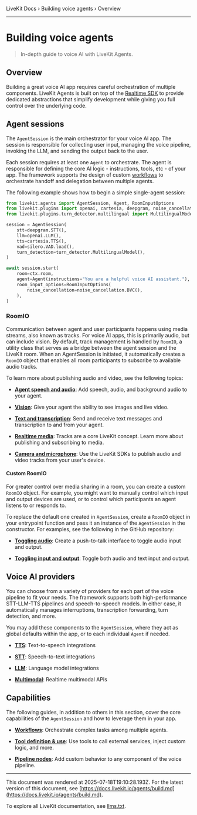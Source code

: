 LiveKit Docs › Building voice agents › Overview

---

# Building voice agents

> In-depth guide to voice AI with LiveKit Agents.

## Overview

Building a great voice AI app requires careful orchestration of multiple components. LiveKit Agents is built on top of the [Realtime SDK](https://github.com/livekit/python-sdks) to provide dedicated abstractions that simplify development while giving you full control over the underlying code.

## Agent sessions

The `AgentSession` is the main orchestrator for your voice AI app. The session is responsible for collecting user input, managing the voice pipeline, invoking the LLM, and sending the output back to the user.

Each session requires at least one `Agent` to orchestrate. The agent is responsible for defining the core AI logic - instructions, tools, etc - of your app. The framework supports the design of custom [workflows](https://docs.livekit.io/agents/build/workflows.md) to orchestrate handoff and delegation between multiple agents.

The following example shows how to begin a simple single-agent session:

```python
from livekit.agents import AgentSession, Agent, RoomInputOptions
from livekit.plugins import openai, cartesia, deepgram, noise_cancellation, silero
from livekit.plugins.turn_detector.multilingual import MultilingualModel

session = AgentSession(
    stt=deepgram.STT(),
    llm=openai.LLM(),
    tts=cartesia.TTS(),
    vad=silero.VAD.load(),
    turn_detection=turn_detector.MultilingualModel(),
)

await session.start(
    room=ctx.room,
    agent=Agent(instructions="You are a helpful voice AI assistant."),
    room_input_options=RoomInputOptions(
        noise_cancellation=noise_cancellation.BVC(),
    ),
)

```

### RoomIO

Communication between agent and user participants happens using media streams, also known as tracks. For voice AI apps, this is primarily audio, but can include vision. By default, track management is handled by `RoomIO`, a utility class that serves as a bridge between the agent session and the LiveKit room. When an AgentSession is initiated, it automatically creates a `RoomIO` object that enables all room participants to subscribe to available audio tracks.

To learn more about publishing audio and video, see the following topics:

- **[Agent speech and audio](https://docs.livekit.io/agents/build/audio.md)**: Add speech, audio, and background audio to your agent.

- **[Vision](https://docs.livekit.io/agents/build/vision.md)**: Give your agent the ability to see images and live video.

- **[Text and transcription](https://docs.livekit.io/agents/build/text.md)**: Send and receive text messages and transcription to and from your agent.

- **[Realtime media](https://docs.livekit.io/home/client/tracks.md)**: Tracks are a core LiveKit concept. Learn more about publishing and subscribing to media.

- **[Camera and microphone](https://docs.livekit.io/home/client/tracks/publish.md)**: Use the LiveKit SDKs to publish audio and video tracks from your user's device.

#### Custom RoomIO

For greater control over media sharing in a room,  you can create a custom `RoomIO` object. For example, you might want to manually control which input and output devices are used, or to control which participants an agent listens to or responds to.

To replace the default one created in `AgentSession`, create a `RoomIO` object in your entrypoint function and pass it an instance of the `AgentSession` in the constructor. For examples, see the following in the GitHub repository:

- **[Toggling audio](https://github.com/livekit/agents/blob/main/examples/voice_agents/push_to_talk.py)**: Create a push-to-talk interface to toggle audio input and output.

- **[Toggling input and output](https://github.com/livekit/agents/blob/main/examples/voice_agents/toggle_io.py)**: Toggle both audio and text input and output.

## Voice AI providers

You can choose from a variety of providers for each part of the voice pipeline to fit your needs. The framework supports both high-performance STT-LLM-TTS pipelines and speech-to-speech models. In either case, it automatically manages interruptions, transcription forwarding, turn detection, and more.

You may add these components to the `AgentSession`, where they act as global defaults within the app, or to each individual `Agent` if needed.

- **[TTS](https://docs.livekit.io/agents/integrations/tts.md)**: Text-to-speech integrations

- **[STT](https://docs.livekit.io/agents/integrations/stt.md)**: Speech-to-text integrations

- **[LLM](https://docs.livekit.io/agents/integrations/llm.md)**: Language model integrations

- **[Multimodal](https://docs.livekit.io/agents/integrations/realtime.md)**: Realtime multimodal APIs

## Capabilities

The following guides, in addition to others in this section, cover the core capabilities of the `AgentSession` and how to leverage them in your app.

- **[Workflows](https://docs.livekit.io/agents/build/workflows.md)**: Orchestrate complex tasks among multiple agents.

- **[Tool definition & use](https://docs.livekit.io/agents/build/tools.md)**: Use tools to call external services, inject custom logic, and more.

- **[Pipeline nodes](https://docs.livekit.io/agents/build/nodes.md)**: Add custom behavior to any component of the voice pipeline.

---

This document was rendered at 2025-07-18T19:10:28.193Z.
For the latest version of this document, see [https://docs.livekit.io/agents/build.md](https://docs.livekit.io/agents/build.md).

To explore all LiveKit documentation, see [llms.txt](https://docs.livekit.io/llms.txt).